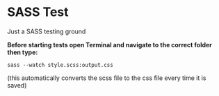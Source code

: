 # SASS Test
Just a SASS testing ground

**Before starting tests open Terminal and navigate to the correct folder then type:**

```
sass --watch style.scss:output.css
```

(this automatically converts the scss file to the css file every time it is saved)
